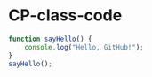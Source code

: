 # CP-class-code


```javascript
function sayHello() {
    console.log("Hello, GitHub!");
}
sayHello();
